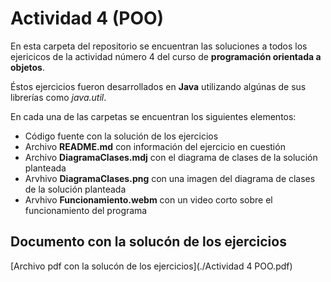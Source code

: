 # Actividad 4 (POO)

En esta carpeta del repositorio se encuentran las soluciones a todos los ejericicos de la actividad número 4 del curso de **programación orientada a objetos**.

Éstos ejercicios fueron desarrollados en **Java** utilizando algúnas de sus librerías como *java.util*.

En cada una de las carpetas se encuentran los siguientes elementos:
* Código fuente con la solución de los ejercicios
* Archivo **README.md** con información del ejercicio en cuestión
* Archivo **DiagramaClases.mdj** con el diagrama de clases de la solución planteada
* Arvhivo **DiagramaClases.png** con una imagen del diagrama de clases de la solución planteada
* Arvhivo **Funcionamiento.webm** con un video corto sobre el funcionamiento del programa

## Documento con la solucón de los ejercicios
[Archivo pdf con la solucón de los ejercicios](./Actividad 4 POO.pdf)
